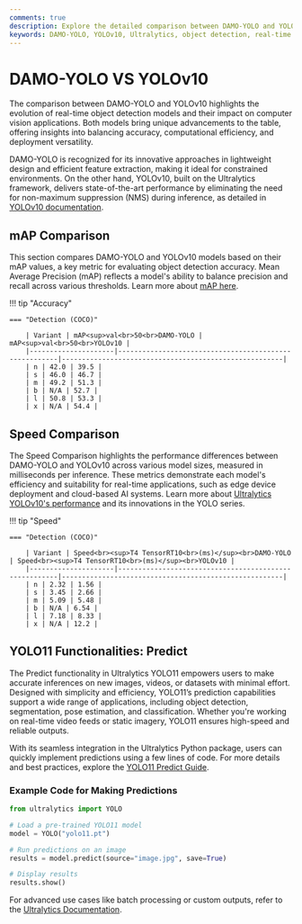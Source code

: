 ```yaml
---
comments: true
description: Explore the detailed comparison between DAMO-YOLO and YOLOv10, two cutting-edge models in the world of object detection. Understand their performance, efficiency, and suitability for real-time AI applications across various industries, from edge AI deployments to complex computer vision tasks.
keywords: DAMO-YOLO, YOLOv10, Ultralytics, object detection, real-time AI, edge AI, computer vision, model comparison, artificial intelligence
---
```


# DAMO-YOLO VS YOLOv10

The comparison between DAMO-YOLO and YOLOv10 highlights the evolution of real-time object detection models and their impact on computer vision applications. Both models bring unique advancements to the table, offering insights into balancing accuracy, computational efficiency, and deployment versatility.

DAMO-YOLO is recognized for its innovative approaches in lightweight design and efficient feature extraction, making it ideal for constrained environments. On the other hand, YOLOv10, built on the Ultralytics framework, delivers state-of-the-art performance by eliminating the need for non-maximum suppression (NMS) during inference, as detailed in [YOLOv10 documentation](https://docs.ultralytics.com/models/yolov10/).

## mAP Comparison

This section compares DAMO-YOLO and YOLOv10 models based on their mAP values, a key metric for evaluating object detection accuracy. Mean Average Precision (mAP) reflects a model's ability to balance precision and recall across various thresholds. Learn more about [mAP here](https://www.ultralytics.com/glossary/mean-average-precision-map).

!!! tip "Accuracy"

    === "Detection (COCO)"

    	| Variant | mAP<sup>val<br>50<br>DAMO-YOLO | mAP<sup>val<br>50<br>YOLOv10 |
    	|---------------------|-------------------------------------------------------|-------------------------------------------------------|
    	| n | 42.0 | 39.5 |
    	| s | 46.0 | 46.7 |
    	| m | 49.2 | 51.3 |
    	| b | N/A | 52.7 |
    	| l | 50.8 | 53.3 |
    	| x | N/A | 54.4 |

## Speed Comparison

The Speed Comparison highlights the performance differences between DAMO-YOLO and YOLOv10 across various model sizes, measured in milliseconds per inference. These metrics demonstrate each model's efficiency and suitability for real-time applications, such as edge device deployment and cloud-based AI systems. Learn more about [Ultralytics YOLOv10's performance](https://docs.ultralytics.com/models/yolov10/) and its innovations in the YOLO series.

!!! tip "Speed"

    === "Detection (COCO)"

    	| Variant | Speed<br><sup>T4 TensorRT10<br>(ms)</sup><br>DAMO-YOLO | Speed<br><sup>T4 TensorRT10<br>(ms)</sup><br>YOLOv10 |
    	|---------------------|-------------------------------------------------------|-------------------------------------------------------|
    	| n | 2.32 | 1.56 |
    	| s | 3.45 | 2.66 |
    	| m | 5.09 | 5.48 |
    	| b | N/A | 6.54 |
    	| l | 7.18 | 8.33 |
    	| x | N/A | 12.2 |

## YOLO11 Functionalities: Predict

The Predict functionality in Ultralytics YOLO11 empowers users to make accurate inferences on new images, videos, or datasets with minimal effort. Designed with simplicity and efficiency, YOLO11’s prediction capabilities support a wide range of applications, including object detection, segmentation, pose estimation, and classification. Whether you're working on real-time video feeds or static imagery, YOLO11 ensures high-speed and reliable outputs.

With its seamless integration in the Ultralytics Python package, users can quickly implement predictions using a few lines of code. For more details and best practices, explore the [YOLO11 Predict Guide](https://docs.ultralytics.com/modes/predict/).

### Example Code for Making Predictions

```python
from ultralytics import YOLO

# Load a pre-trained YOLO11 model
model = YOLO("yolo11.pt")

# Run predictions on an image
results = model.predict(source="image.jpg", save=True)

# Display results
results.show()
```

For advanced use cases like batch processing or custom outputs, refer to the [Ultralytics Documentation](https://docs.ultralytics.com/).
